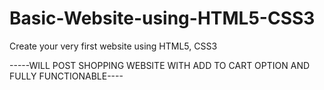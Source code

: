# Basic-Website-using-HTML5-CSS3
Create your very first website using HTML5, CSS3


-----WILL POST SHOPPING WEBSITE WITH ADD TO CART OPTION AND FULLY FUNCTIONABLE----
